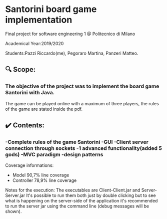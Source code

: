 # Santorini board game implementation
Final project for software engineering 1 @ Politecnico di Milano

Academical Year:2019/2020

Students:Pazzi Riccardo(me), Pegoraro Martina, Panzeri Matteo.

## 🔍 Scope:
### The objective of the project was to implement the board game Santorini with Java.
The game can be played online with a maximum of three players, the rules of the game are stated inside the pdf.

## ✔️ Contents:
### -Complete rules of the game Santorini   -GUI    -Client server connection through sockets   -1 advanced functionality(added 5 gods) -MVC paradigm   -design patterns


Coverage informations:
- Model 90,7% line coverage
- Controller 78,9% line coverage

Notes for the execution:
The executables are Client-Client.jar and Server-Server.jar 
It's possible to run them both just by double clicking but to see what is happening on the server-side of the application 
it's recommended to run the server jar using the command line (debug messages will be shown).  
